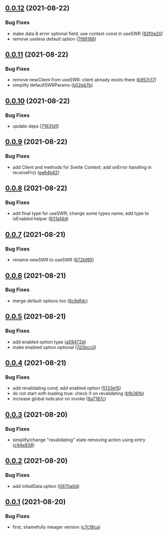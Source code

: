 ## [0.0.12](https://github.com/cicerchie/svelte-swr/compare/v0.0.11...v0.0.12) (2021-08-22)


### Bug Fixes

* make data & error optional field; use context const in useSWR ([82f0e20](https://github.com/cicerchie/svelte-swr/commit/82f0e20ebe9d11fe97d9f21c54d8703222bc595d))
* remove useless default option ([7f89188](https://github.com/cicerchie/svelte-swr/commit/7f89188a82ab7b1c0a4890a65fdd4d25d68866e0))

## [0.0.11](https://github.com/cicerchie/svelte-swr/compare/v0.0.10...v0.0.11) (2021-08-22)


### Bug Fixes

* remove newClient from useSWR: client already exists there ([b957c17](https://github.com/cicerchie/svelte-swr/commit/b957c176be5e54314e7ebb8efd327e37b5da505f))
* simplify defaultSWRParams ([b02eb7b](https://github.com/cicerchie/svelte-swr/commit/b02eb7bea85b606249f715879ef3a4492e49bff9))

## [0.0.10](https://github.com/cicerchie/svelte-swr/compare/v0.0.9...v0.0.10) (2021-08-22)


### Bug Fixes

* update deps ([71631d1](https://github.com/cicerchie/svelte-swr/commit/71631d185bb921df6502375826ee26fd11e65aae))

## [0.0.9](https://github.com/cicerchie/svelte-swr/compare/v0.0.8...v0.0.9) (2021-08-22)


### Bug Fixes

* add Client and methods for Svelte Context; add onError handling in receiveFn() ([ee64b62](https://github.com/cicerchie/svelte-swr/commit/ee64b6230c535fdc318e40de8e9679b5b4ded481))

## [0.0.8](https://github.com/cicerchie/svelte-swr/compare/v0.0.7...v0.0.8) (2021-08-22)


### Bug Fixes

* add final type for useSWR; change some types name; add type to isEnabled helper ([631a14d](https://github.com/cicerchie/svelte-swr/commit/631a14d92d2998dfa818cc1218b3f7f6983d5dc4))

## [0.0.7](https://github.com/cicerchie/svelte-swr/compare/v0.0.6...v0.0.7) (2021-08-21)


### Bug Fixes

* rename newSWR to useSWR ([672bf85](https://github.com/cicerchie/svelte-swr/commit/672bf85ac145364b6d5d1280eed791dba8191a17))

## [0.0.6](https://github.com/cicerchie/svelte-swr/compare/v0.0.5...v0.0.6) (2021-08-21)


### Bug Fixes

* merge default options too ([8c9dfdc](https://github.com/cicerchie/svelte-swr/commit/8c9dfdcb51459bbb977727839dcedd0338fc8467))

## [0.0.5](https://github.com/cicerchie/svelte-swr/compare/v0.0.4...v0.0.5) (2021-08-21)


### Bug Fixes

* add enabled option type ([a59472d](https://github.com/cicerchie/svelte-swr/commit/a59472dc046874e4f5e06b51f283e21814d36f61))
* make enabled option optional ([7d3bcc0](https://github.com/cicerchie/svelte-swr/commit/7d3bcc02af07354e13fb97037cbbed5e13d676d5))

## [0.0.4](https://github.com/cicerchie/svelte-swr/compare/v0.0.3...v0.0.4) (2021-08-21)


### Bug Fixes

* add revalidating cond; add enabled option ([5133e15](https://github.com/cicerchie/svelte-swr/commit/5133e15c5f6bacb22c8dd9abb8f2ab7c7d2a48fb))
* do not start with loading true: check if on revalidating ([bfb36fb](https://github.com/cicerchie/svelte-swr/commit/bfb36fb22630928b4a343ef67c319a238df76842))
* increase global indicator on invoke ([9a7187c](https://github.com/cicerchie/svelte-swr/commit/9a7187c036e52f8f61ad0cb91c7d3841e7043809))

## [0.0.3](https://github.com/cicerchie/svelte-swr/compare/v0.0.2...v0.0.3) (2021-08-20)


### Bug Fixes

* simplify/change "revalidating" state removing action using entry ([c94e838](https://github.com/cicerchie/svelte-swr/commit/c94e838b66aed5c107f182217c77e1821f33b81f))

## [0.0.2](https://github.com/cicerchie/svelte-swr/compare/v0.0.1...v0.0.2) (2021-08-20)


### Bug Fixes

* add initialData option ([0670a0d](https://github.com/cicerchie/svelte-swr/commit/0670a0d59acedc3f8a4ba9efa1f5ef8aa4ee71b2))

## [0.0.1](https://github.com/cicerchie/svelte-swr/compare/v0.0.0...v0.0.1) (2021-08-20)


### Bug Fixes

* first, shamefully meager version ([c7c18ca](https://github.com/cicerchie/svelte-swr/commit/c7c18ca8b9cf71e829ea9f1922784f3ebbceca46))
